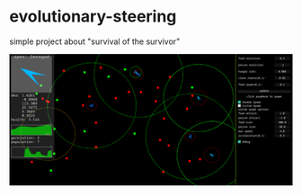 # evolutionary-steering
 simple project about "survival of the survivor"

 ![screenshot](screenshot.png)

 

